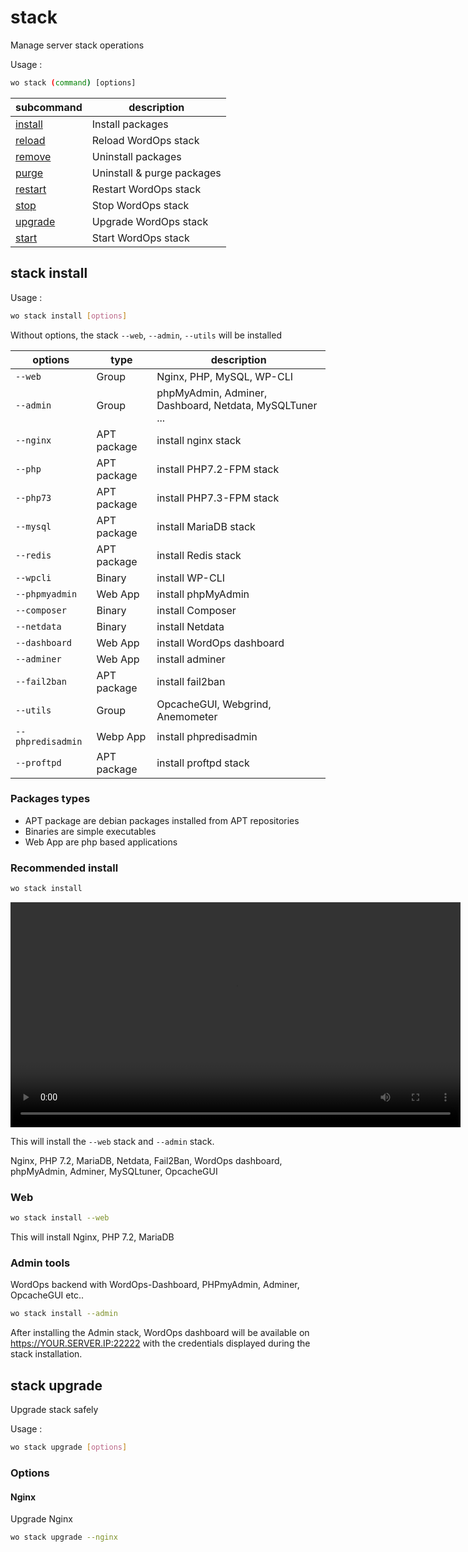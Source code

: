 # stack

Manage server stack operations

Usage :

```bash
wo stack (command) [options]
```

subcommand                | description
--------------------------|---------------------------
[install](#stack-install) | Install packages
[reload](#stack-reload)   | Reload WordOps stack
[remove](#stack-remove)   | Uninstall packages
[purge](#stack-purge)     | Uninstall & purge packages
[restart](#stack-restart) | Restart WordOps stack
[stop](#stack-stop)       | Stop WordOps stack
[upgrade](#stack-upgrade) | Upgrade WordOps stack
[start](#stack-start)     | Start WordOps stack

## stack install

Usage :

```bash
wo stack install [options]
```

Without options, the stack `--web`, `--admin`, `--utils` will be installed


| options           | type        | description                                             |
| ----------------- | ----------- | ------------------------------------------------------- |
| `--web`           | Group       | Nginx, PHP, MySQL, WP-CLI                               |
| `--admin`         | Group       | phpMyAdmin, Adminer, Dashboard, Netdata, MySQLTuner ... |
| `--nginx`         | APT package | install nginx stack                                     |
| `--php`           | APT package | install PHP7.2-FPM stack                                |
| `--php73`         | APT package | install PHP7.3-FPM stack                                |
| `--mysql`         | APT package | install MariaDB stack                                   |
| `--redis`         | APT package | install Redis stack                                     |
| `--wpcli`         | Binary      | install WP-CLI                                          |
| `--phpmyadmin`    | Web App     | install phpMyAdmin                                      |
| `--composer`      | Binary      | install Composer                                        |
| `--netdata`       | Binary      | install Netdata                                         |
| `--dashboard`     | Web App     | install WordOps dashboard                               |
| `--adminer`       | Web App     | install adminer                                         |
| `--fail2ban`      | APT package | install fail2ban                                        |
| `--utils`         | Group       | OpcacheGUI, Webgrind, Anemometer                        |
| `--phpredisadmin` | Webp App    | install phpredisadmin                                   |
| `--proftpd`       | APT package | install proftpd stack                                   |

### Packages types

- APT package are debian packages installed from APT repositories
- Binaries are simple executables
- Web App are php based applications

### Recommended install

```bash
wo stack install
```

<video align="center" src="/images/wo-stack.webm" width="720" autoplay loop></video>

This will install the `--web` stack and `--admin` stack.

Nginx, PHP 7.2, MariaDB, Netdata, Fail2Ban, WordOps dashboard, phpMyAdmin, Adminer, MySQLtuner, OpcacheGUI

### Web

```bash
wo stack install --web
```

This will install Nginx, PHP 7.2, MariaDB

### Admin tools

WordOps backend with WordOps-Dashboard, PHPmyAdmin, Adminer, OpcacheGUI etc..

```bash
wo stack install --admin
```

After installing the Admin stack, WordOps dashboard will be available on https://YOUR.SERVER.IP:22222 with the credentials displayed during the stack installation.

## stack upgrade

Upgrade stack safely

Usage :

```bash
wo stack upgrade [options]
```

### Options

#### Nginx

Upgrade Nginx

```bash
wo stack upgrade --nginx
```

